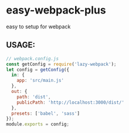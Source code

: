 # easy-webpack-plus
easy to setup for webpack

## USAGE:
```javascript
// webpack.config.js
const getConfig = require('lazy-webpack');
let config = getConfig({
  in: {
    app: 'src/main.js'
  },
  out: {
    path: 'dist',
    publicPath: 'http://localhost:3000/dist/'
  },
  presets: ['babel', 'sass']
});
module.exports = config;
```
